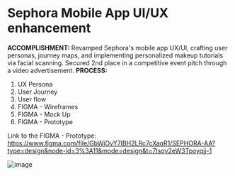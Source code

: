 # Sephora Mobile App UI/UX enhancement

**ACCOMPLISHMENT:** Revamped Sephora's mobile app UX/UI, crafting user personas, journey maps, and implementing personalized makeup tutorials via facial scanning. Secured 2nd place in a competitive event pitch through a video advertisement.
**PROCESS:** 
1. UX Persona
2. User Journey
3. User flow
4. FIGMA - Wireframes
5. FIGMA - Mock Up
6. FIGMA - Prototype

Link to the FIGMA - Prototype: https://www.figma.com/file/GbWiOvY7IBH2LRc7cXaqR1/SEPHORA-AA?type=design&node-id=3%3A11&mode=design&t=7Isqv2eW3Tpoyqjj-1

![image](https://github.com/arvindh-jj/sephora-ux/assets/83699467/ae640d8d-b13e-41d6-bc76-2748176d0960)


